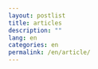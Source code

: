 ```yaml
---
layout: postlist
title: articles
description: ""
lang: en
categories: en
permalink: /en/article/
---
```

